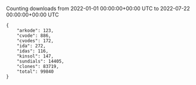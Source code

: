 
Counting downloads from 2022-01-01 00:00:00+00:00 UTC to 2022-07-22 00:00:00+00:00 UTC

```
{
    "arkode": 123,
    "cvode": 886,
    "cvodes": 172,
    "ida": 272,
    "idas": 116,
    "kinsol": 147,
    "sundials": 14405,
    "clones": 83719,
    "total": 99840
}
```
